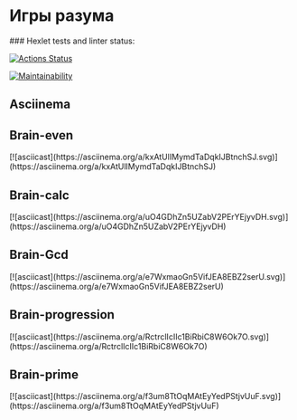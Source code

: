 <h1> Игры разума </h2>
### Hexlet tests and linter status:

[![Actions Status](https://github.com/yapavelchuk/frontend-project-44/workflows/hexlet-check/badge.svg)](https://github.com/yapavelchuk/frontend-project-44/actions)

[![Maintainability](https://api.codeclimate.com/v1/badges/5cd777bd46d0e56b144e/maintainability)](https://codeclimate.com/github/yapavelchuk/frontend-project-44/maintainability)
## Asciinema
<h2>Brain-even</h2>
[![asciicast](https://asciinema.org/a/kxAtUlIMymdTaDqkIJBtnchSJ.svg)](https://asciinema.org/a/kxAtUlIMymdTaDqkIJBtnchSJ)
<h2>Brain-calc</h2> [![asciicast](https://asciinema.org/a/uO4GDhZn5UZabV2PErYEjyvDH.svg)](https://asciinema.org/a/uO4GDhZn5UZabV2PErYEjyvDH)
<h2>Brain-Gcd</h2> [![asciicast](https://asciinema.org/a/e7WxmaoGn5VifJEA8EBZ2serU.svg)](https://asciinema.org/a/e7WxmaoGn5VifJEA8EBZ2serU)
<h2>Brain-progression</h2> [![asciicast](https://asciinema.org/a/RctrclIcIIc1BiRbiC8W6Ok7O.svg)](https://asciinema.org/a/RctrclIcIIc1BiRbiC8W6Ok7O)
<h2>Brain-prime</h2> [![asciicast](https://asciinema.org/a/f3um8TtOqMAtEyYedPStjvUuF.svg)](https://asciinema.org/a/f3um8TtOqMAtEyYedPStjvUuF)
